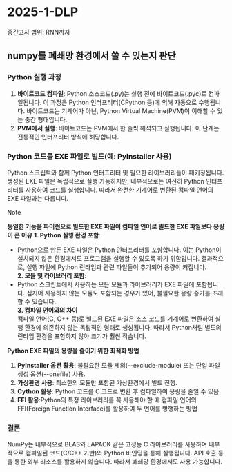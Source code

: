 # 2025-1-DLP
중간고사 범위: RNN까지 



















## numpy를 폐쇄망 환경에서 쓸 수 있는지 판단
### Python 실행 과정
1. **바이트코드 컴파일**: Python 소스코드(.py)는 실행 전에 바이트코드(.pyc)로 컴파일됩니다. 이 과정은 Python 인터프리터(CPython 등)에 의해 자동으로 수행됩니다. 바이트코드는 기계어가 아닌, Python Virtual Machine(PVM)이 이해할 수 있는 중간 형태입니다.
2. **PVM에서 실행**: 바이트코드는 PVM에서 한 줄씩 해석되고 실행됩니다. 이 단계는 전통적인 인터프리터 방식에 해당합니다.

### Python 코드를 EXE 파일로 빌드(예: PyInstaller 사용)
Python 스크립트와 함께 Python 인터프리터 및 필요한 라이브러리들이 패키징됩니다.
생성된 EXE 파일은 독립적으로 실행 가능하지만, 내부적으로는 여전히 Python 인터프리터를 사용하여 코드를 실행합니다. 따라서 완전한 기계어로 변환된 컴파일 언어의 EXE 파일과는 다릅니다.


> [!NOTE]    
> **동일한 기능을 파이썬으로 빌드한 EXE 파일이 컴파일 언어로 빌드한 EXE 파일보다 용량이 큰 이유**
> **1. Python 실행 환경 포함**:   
> - Python으로 만든 EXE 파일은 Python 인터프리터를 포함합니다. 이는 Python이 설치되지 않은 환경에서도 프로그램을 실행할 수 있도록 하기 위함입니다. 결과적으로, 실행 파일에 Python 런타임과 관련 파일들이 추가되어 용량이 커집니다.   
> **2. 모듈 및 라이브러리 포함**:   
> - Python 스크립트에서 사용하는 모든 모듈과 라이브러리가 EXE 파일에 포함됩니다. 심지어 사용하지 않는 모듈도 포함되는 경우가 있어, 불필요한 용량 증가를 초래할 수 있습니다.     
> **3. 컴파일 언어와의 차이**   
> 컴파일 언어(C, C++ 등)로 빌드된 EXE 파일은 소스 코드를 기계어로 변환하여 실행 환경에 의존하지 않는 독립적인 형태로 생성됩니다. 따라서 Python처럼 별도의 런타임 환경을 포함하지 않아 크기가 훨씬 작습니다.    
>    
> **Python EXE 파일의 용량을 줄이기 위한 최적화 방법**   
> 1. **PyInstaller 옵션 활용**: 불필요한 모듈 제외(--exclude-module) 또는 단일 파일 생성 옵션(--onefile) 사용.    
> 2. **가상환경 사용**: 최소한의 모듈만 포함된 가상환경에서 빌드 진행.    
> 3. **Cython 활용**: Python 코드를 C 코드로 변환 후 컴파일하여 용량을 줄일 수 있음.
> 4. **FFI 활용**:Python의 특정 라이브러리를 꼭 사용해야 할 때 컴파일 언어의 FFI(Foreign Function Interface)를 활용하여 두 언어를 병행하는 방법

### 결론
NumPy는 내부적으로 BLAS와 LAPACK 같은 고성능 C 라이브러리를 사용하며 내부적으로 컴파일된 코드(C/C++ 기반)와 Python 바인딩을 통해 실행됩니다. API 호출 등을 통한 외부 리소스를 활용하지 않습니다.
따라서 폐쇄망 환경에서도 사용 가능합니다.
